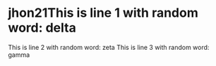 # jhon21This is line 1 with random word: delta
This is line 2 with random word: zeta
This is line 3 with random word: gamma
